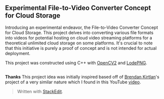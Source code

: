 ## Experimental File-to-Video Converter Concept for Cloud Storage
Introducing an experimental endeavor, the File-to-Video Converter Concept for Cloud Storage. This project delves into converting various file formats into videos for potential hosting on cloud video streaming platforms for a theoretical unlimited cloud storage on some platforms. It's crucial to note that this initiative is purely a proof of concept and is not intended for actual deployment.

This project was constructed using C++ with [OpenCV2](https://opencv.org) and [LodePNG](https://lodev.org/lodepng/).


##
**Thanks**
This project idea was initially inspired based off of [Brendan Kirtlan](https://github.com/Brendan-Kirtlan)'s project of a very similar nature which I found in this YouTube [video](https://www.youtube.com/watch?v=_w6PCHutmb4).
> Written with [StackEdit](https://stackedit.io/).